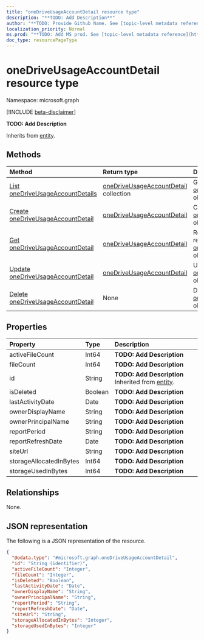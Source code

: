 ```yaml
---
title: "oneDriveUsageAccountDetail resource type"
description: "**TODO: Add Description**"
author: "**TODO: Provide Github Name. See [topic-level metadata reference](https://msgo.azurewebsites.net/add/document/guidelines/metadata.html#topic-level-metadata)**"
localization_priority: Normal
ms.prod: "**TODO: Add MS prod. See [topic-level metadata reference](https://msgo.azurewebsites.net/add/document/guidelines/metadata.html#topic-level-metadata)**"
doc_type: resourcePageType
---
```


# oneDriveUsageAccountDetail resource type

Namespace: microsoft.graph

[!INCLUDE [beta-disclaimer](../../includes/beta-disclaimer.md)]

**TODO: Add Description**


Inherits from [entity](../resources/entity.md).

## Methods
|Method|Return type|Description|
|:---|:---|:---|
|[List oneDriveUsageAccountDetails](../api/onedriveusageaccountdetail-list.md)|[oneDriveUsageAccountDetail](../resources/onedriveusageaccountdetail.md) collection|Get a list of the [oneDriveUsageAccountDetail](../resources/onedriveusageaccountdetail.md) objects and their properties.|
|[Create oneDriveUsageAccountDetail](../api/onedriveusageaccountdetail-create.md)|[oneDriveUsageAccountDetail](../resources/onedriveusageaccountdetail.md)|Create a new [oneDriveUsageAccountDetail](../resources/onedriveusageaccountdetail.md) object.|
|[Get oneDriveUsageAccountDetail](../api/onedriveusageaccountdetail-get.md)|[oneDriveUsageAccountDetail](../resources/onedriveusageaccountdetail.md)|Read the properties and relationships of an [oneDriveUsageAccountDetail](../resources/onedriveusageaccountdetail.md) object.|
|[Update oneDriveUsageAccountDetail](../api/onedriveusageaccountdetail-update.md)|[oneDriveUsageAccountDetail](../resources/onedriveusageaccountdetail.md)|Update the properties of an [oneDriveUsageAccountDetail](../resources/onedriveusageaccountdetail.md) object.|
|[Delete oneDriveUsageAccountDetail](../api/onedriveusageaccountdetail-delete.md)|None|Deletes an [oneDriveUsageAccountDetail](../resources/onedriveusageaccountdetail.md) object.|

## Properties
|Property|Type|Description|
|:---|:---|:---|
|activeFileCount|Int64|**TODO: Add Description**|
|fileCount|Int64|**TODO: Add Description**|
|id|String|**TODO: Add Description** Inherited from [entity](../resources/entity.md).|
|isDeleted|Boolean|**TODO: Add Description**|
|lastActivityDate|Date|**TODO: Add Description**|
|ownerDisplayName|String|**TODO: Add Description**|
|ownerPrincipalName|String|**TODO: Add Description**|
|reportPeriod|String|**TODO: Add Description**|
|reportRefreshDate|Date|**TODO: Add Description**|
|siteUrl|String|**TODO: Add Description**|
|storageAllocatedInBytes|Int64|**TODO: Add Description**|
|storageUsedInBytes|Int64|**TODO: Add Description**|

## Relationships
None.

## JSON representation
The following is a JSON representation of the resource.
<!-- {
  "blockType": "resource",
  "keyProperty": "id",
  "@odata.type": "microsoft.graph.oneDriveUsageAccountDetail",
  "baseType": "microsoft.graph.entity",
  "openType": false
}
-->
``` json
{
  "@odata.type": "#microsoft.graph.oneDriveUsageAccountDetail",
  "id": "String (identifier)",
  "activeFileCount": "Integer",
  "fileCount": "Integer",
  "isDeleted": "Boolean",
  "lastActivityDate": "Date",
  "ownerDisplayName": "String",
  "ownerPrincipalName": "String",
  "reportPeriod": "String",
  "reportRefreshDate": "Date",
  "siteUrl": "String",
  "storageAllocatedInBytes": "Integer",
  "storageUsedInBytes": "Integer"
}
```

